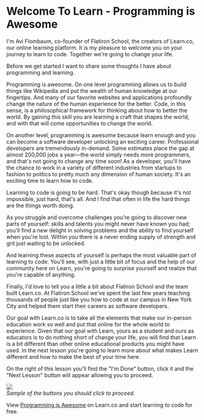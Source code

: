 # Welcome To Learn - Programming is Awesome

I'm Avi Flombaum, co-founder of Flatiron School, the creators of Learn.co, our online learning platform. It is my pleasure to welcome you on your journey to learn to code. Together we're going to change your life.

Before we get started I want to share some thoughts I have about programming and learning.

Programming is awesome. On one level programming allows us to build things like Wikipedia and put the wealth of human knowledge at our fingertips. And many of our favorite websites and applications profoundly change the nature of the human experience for the better. Code, in this sense, is a philosophical framework for thinking about how to better the world. By gaining this skill you are learning a craft that shapes the world, and with that will come opportunities to change the world.

On another level, programming is awesome because learn enough and you can become a software developer unlocking an exciting career. Professional developers are tremendously in-demand. Some estimates place the gap at almost 200,000 jobs a year—the world simply needs more programmers, and that's not going to change any time soon! As a developer, you'll have the chance to work in a variety of different industries from startups to fashion to politics to pretty much any dimension of human society. It's an exciting time to learn how to code.

Learning to code is going to be hard. That's okay though because it's not impossible, just hard, that's all. And I find that often in life the hard things are the things worth doing. 

As you struggle and overcome challenges you're going to discover new parts of yourself: skills and talents you might never have known you had; you'll find a new delight in solving problems and the ability to find yourself when you're lost. Within you there is a never ending supply of strength and grit just waiting to be unlocked. 

And learning these aspects of yourself is perhaps the most valuable part of learning to code. You'll see, with just a little bit of focus and the help of our community here on Learn, you're going to surprise yourself and realize that you're capable of anything.

Finally, I'd love to tell you a little a bit about Flatiron School and the team built Learn.co. At Flatiron School we've spent the last few years teaching thousands of people just like you how to code at our campus in New York City and helped them start their careers as software developers. 

Our goal with Learn.co is to take all the elements that make our in-person education work so well and put that online for the whole world to experience. Given that our goal with Learn, yours as a student and ours as educators is to do nothing short of change your life, you will find that Learn is a bit different than other online educational products you might have used. In the next lesson you're going to learn more about what makes Learn different and how to make the best of your time here.

On the right of this lesson you'll find the "I'm Done" button, click it and the "Next Lesson" button will appear allowing you to proceed.

<p>
  <img src="http://learn-co-videos.s3.amazonaws.com/learn-co-orientation/doneandnext.png" align="center" style="margin: 0 auto; text-align: center"></br>
  <em>Sample of the buttons you should click to proceed.</em>
</p>


<p class='util--hide'>View <a href='https://learn.co/lessons/welcome-to-learn-1'>Programming is Awesome</a> on Learn.co and start learning to code for free.</p>
